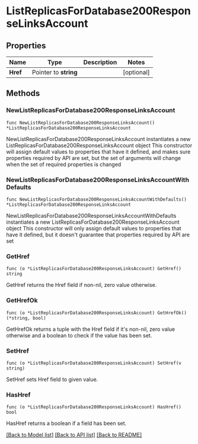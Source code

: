 # ListReplicasForDatabase200ResponseLinksAccount

## Properties

Name | Type | Description | Notes
------------ | ------------- | ------------- | -------------
**Href** | Pointer to **string** |  | [optional] 

## Methods

### NewListReplicasForDatabase200ResponseLinksAccount

`func NewListReplicasForDatabase200ResponseLinksAccount() *ListReplicasForDatabase200ResponseLinksAccount`

NewListReplicasForDatabase200ResponseLinksAccount instantiates a new ListReplicasForDatabase200ResponseLinksAccount object
This constructor will assign default values to properties that have it defined,
and makes sure properties required by API are set, but the set of arguments
will change when the set of required properties is changed

### NewListReplicasForDatabase200ResponseLinksAccountWithDefaults

`func NewListReplicasForDatabase200ResponseLinksAccountWithDefaults() *ListReplicasForDatabase200ResponseLinksAccount`

NewListReplicasForDatabase200ResponseLinksAccountWithDefaults instantiates a new ListReplicasForDatabase200ResponseLinksAccount object
This constructor will only assign default values to properties that have it defined,
but it doesn't guarantee that properties required by API are set

### GetHref

`func (o *ListReplicasForDatabase200ResponseLinksAccount) GetHref() string`

GetHref returns the Href field if non-nil, zero value otherwise.

### GetHrefOk

`func (o *ListReplicasForDatabase200ResponseLinksAccount) GetHrefOk() (*string, bool)`

GetHrefOk returns a tuple with the Href field if it's non-nil, zero value otherwise
and a boolean to check if the value has been set.

### SetHref

`func (o *ListReplicasForDatabase200ResponseLinksAccount) SetHref(v string)`

SetHref sets Href field to given value.

### HasHref

`func (o *ListReplicasForDatabase200ResponseLinksAccount) HasHref() bool`

HasHref returns a boolean if a field has been set.


[[Back to Model list]](../README.md#documentation-for-models) [[Back to API list]](../README.md#documentation-for-api-endpoints) [[Back to README]](../README.md)


